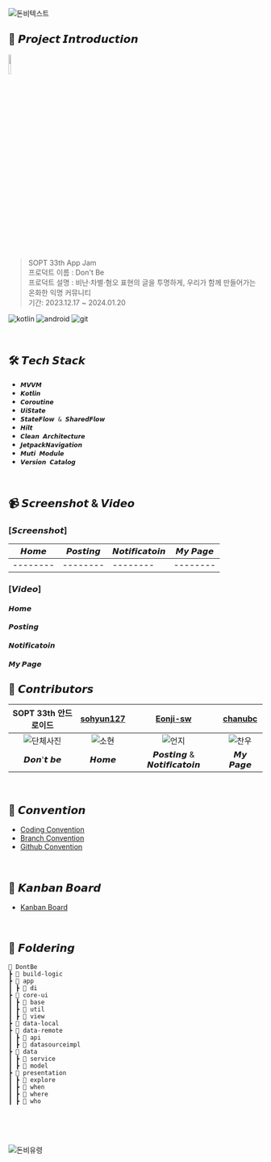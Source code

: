 ![돈비텍스트](https://github.com/Team-Motivoo/Motivoo-Android/assets/106955456/e37cb3f6-06a0-47cd-9df9-3a068be04a3b)

## 📌 𝙋𝙧𝙤𝙟𝙚𝙘𝙩 𝙄𝙣𝙩𝙧𝙤𝙙𝙪𝙘𝙩𝙞𝙤𝙣
<img src="https://github.com/TeamDon-tBe/ANDROID/assets/106955456/47a4305a-8994-46e0-a14f-6ef647a716d4" width =10% ><br>
> SOPT 33th App Jam  
프로덕트 이름 : Don't Be
<br> 프로덕트 설명 : 비난·차별·혐오 표현의 글을 투명하게, 우리가 함께 만들어가는 온화한 익명 커뮤니티
<br> 기간: 2023.12.17 ~ 2024.01.20



![kotlin](https://img.shields.io/badge/Kotlin-0095D5?&style=for-the-badge&logo=kotlin&logoColor=white) ![android](https://img.shields.io/badge/Android-3DDC84?style=for-the-badge&logo=android&logoColor=white) ![git](https://img.shields.io/badge/GitHub-100000?style=for-the-badge&logo=github&logoColor=white)

<br>

## 🛠 𝙏𝙚𝙘𝙝 𝙎𝙩𝙖𝙘𝙠
+ `𝙈𝙑𝙑𝙈`
+ `𝙆𝙤𝙩𝙡𝙞𝙣`
+ `𝘾𝙤𝙧𝙤𝙪𝙩𝙞𝙣𝙚`
+ `𝙐𝙞𝙎𝙩𝙖𝙩𝙚`
+ `𝙎𝙩𝙖𝙩𝙚𝙁𝙡𝙤𝙬 & 𝙎𝙝𝙖𝙧𝙚𝙙𝙁𝙡𝙤𝙬`
+ `𝙃𝙞𝙡𝙩`
+ `𝘾𝙡𝙚𝙖𝙣 𝘼𝙧𝙘𝙝𝙞𝙩𝙚𝙘𝙩𝙪𝙧𝙚`
+ `𝙅𝙚𝙩𝙥𝙖𝙘𝙠𝙉𝙖𝙫𝙞𝙜𝙖𝙩𝙞𝙤𝙣`
+ `𝙈𝙪𝙩𝙞 𝙈𝙤𝙙𝙪𝙡𝙚`
+ `𝙑𝙚𝙧𝙨𝙞𝙤𝙣 𝘾𝙖𝙩𝙖𝙡𝙤𝙜`

<br>

## 📹 𝙎𝙘𝙧𝙚𝙚𝙣𝙨𝙝𝙤𝙩 & 𝙑𝙞𝙙𝙚𝙤

### [𝙎𝙘𝙧𝙚𝙚𝙣𝙨𝙝𝙤𝙩]

| 𝙃𝙤𝙢𝙚 | 𝙋𝙤𝙨𝙩𝙞𝙣𝙜 | 𝙉𝙤𝙩𝙞𝙛𝙞𝙘𝙖𝙩𝙤𝙞𝙣 |  𝙈𝙮 𝙋𝙖𝙜𝙚 |
|--------|--------|--------|--------|
|--------|--------|--------|--------| 

### [𝙑𝙞𝙙𝙚𝙤]
#### 𝙃𝙤𝙢𝙚

#### 𝙋𝙤𝙨𝙩𝙞𝙣𝙜

#### 𝙉𝙤𝙩𝙞𝙛𝙞𝙘𝙖𝙩𝙤𝙞𝙣

#### 𝙈𝙮 𝙋𝙖𝙜𝙚




## 💚 𝘾𝙤𝙣𝙩𝙧𝙞𝙗𝙪𝙩𝙤𝙧𝙨

| SOPT 33th 안드로이드 | [sohyun127](https://github.com/sohyun127)  | [Eonji-sw](https://github.com/Eonji-sw) | [chanubc](https://github.com/chanubc) |
|:------------------------------------:|:------------------------------------:|:-------------------------:|:------------------------------:|
| ![단체사진](https://github.com/TeamDon-tBe/ANDROID/assets/98076050/4ff61b00-cdd0-4cd3-af0f-7a10666a7f51)| ![소현](https://github.com/TeamDon-tBe/ANDROID/assets/98076050/42121327-8aa8-4558-8f68-f628169f287c)| ![언지](https://github.com/TeamDon-tBe/ANDROID/assets/98076050/3ce8813a-7d27-4112-9e84-db787c47d7f9) | ![찬우](https://github.com/TeamDon-tBe/ANDROID/assets/98076050/6f49ac48-41e5-49d8-936f-3d46a0518e41)
| 𝘿𝙤𝙣'𝙩 𝙗𝙚 |     𝙃𝙤𝙢𝙚       |         𝙋𝙤𝙨𝙩𝙞𝙣𝙜 & 𝙉𝙤𝙩𝙞𝙛𝙞𝙘𝙖𝙩𝙤𝙞𝙣       |       𝙈𝙮 𝙋𝙖𝙜𝙚      |

<br>

## 💟 𝘾𝙤𝙣𝙫𝙚𝙣𝙩𝙞𝙤𝙣
+ [Coding Convention](https://joyous-ghost-8c7.notion.site/c6bf463531e54e138c3a60c97f4ba21c?v=a0eccb6fe6e743a1aa7107761540aba5&pvs=4)
+ [Branch Convention](https://joyous-ghost-8c7.notion.site/Branch-Convention-793193a4b8af4d9cadcea2f058604f45?pvs=4)
+ [Github Convention](https://joyous-ghost-8c7.notion.site/Github-Convention-29f2cd6cc90a4eb19f09c730c7268638?pvs=4)


<br>

## 💟 𝙆𝙖𝙣𝙗𝙖𝙣 𝘽𝙤𝙖𝙧𝙙
+ [Kanban Board](https://github.com/orgs/TeamDon-tBe/projects/1)

<br>

## 📁 𝙁𝙤𝙡𝙙𝙚𝙧𝙞𝙣𝙜
```
📂 DontBe
┣ 📂 build-logic
┣ 📂 app
┃ ┣ 📂 di
┣ 📂 core-ui
┃ ┣ 📂 base
┃ ┣ 📂 util
┃ ┣ 📂 view
┣ 📂 data-local
┣ 📂 data-remote
┃ ┣ 📂 api
┃ ┣ 📂 datasourceimpl
┣ 📂 data
┃ ┣ 📂 service
┃ ┣ 📂 model
┣ 📂 presentation
┃ ┣ 📂 explore
┃ ┣ 📂 when
┃ ┣ 📂 where
┃ ┣ 📂 who
```
<br>
<br>
<br>

![돈비유령](https://github.com/TeamDon-tBe/ANDROID/assets/106955456/2bf203c5-632f-4971-a0bc-e0c691a5b922)
<br>
